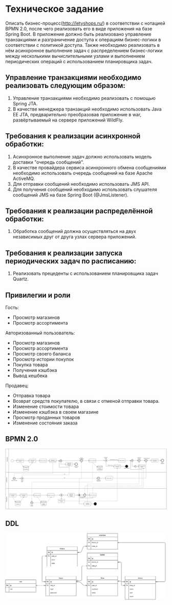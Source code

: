 # Техническое задание

Описать бизнес-процесс(http://letyshops.ru/) в соответствии с нотацией BPMN 2.0, после чего реализовать его в виде приложения на базе Spring Boot. В приложение должно быть реализовано управление транзакциями и разграничение доступа к операциям бизнес-логики в соответствии с политикой доступа. Также необходимо реализовать в нём асинхронное выполнение задач с распределением бизнес-логики между несколькими вычислительными узлами и выполнением периодических операций с использованием планировщика задач.

## Управление транзакциями необходимо реализовать следующим образом:
1) Управление транзакциями необходимо реализовать с помощью Spring JTA.
2) В качестве менеджера транзакций необходимо использовать Java EE JTA, предварительно
преобразовав приложение в war, развёртываемый на сервере приложений WildFly.

## Требования к реализации асинхронной обработки:
1) Асинхронное выполнение задач должно использовать модель доставки "очередь сообщений".
2) В качестве провайдера сервиса асинхронного обмена сообщениями необходимо использовать 
очередь сообщений на базе Apache ActiveMQ.
3) Для отправки сообщений необходимо использовать JMS API.
4) Для получения сообщений необходимо использовать слушателя сообщений JMS на базе Spring Boot (@JmsListener).

## Требования к реализации распределённой обработки:
1) Обработка сообщений должна осуществляться на двух независимых друг от друга узлах сервера приложений.

## Требования к реализации запуска периодических задач по расписанию:
1) Реализовать прецеденты с использованием планировщика задач Quartz.


## Привилегии и роли
Гость:
- Просмотр магазинов
- Просмотр ассортимента

Авторизованный пользователь:
- Просмотр магазинов
- Просмотр ассортимента
- Просмотр своего баланса
- Просмотр истории покупок
- Покупка товара
- Получения кэшбэка
- Вывод кешбека

Продавец:
- Отправка товара
- Возврат средств покупателю, в связи с отменой отправки товара.
- Изменение стоимости товара
- Изменение кэшбэка в своем магазине
- Просмотр проданных товаров
- Изменение состояния заказа



## BPMN 2.0
![alt-текст](https://github.com/progML/letyshops_information_system/blob/main/result/BPMN.jpg)

## DDL
![alt-текст](https://github.com/progML/letyshops_information_system/blob/main/result/Untitled%20Diagram.jpg)




